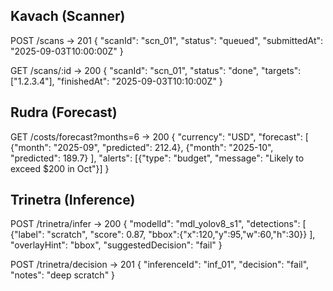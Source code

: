 ## Kavach (Scanner)
POST /scans -> 201
{
  "scanId": "scn_01",
  "status": "queued",
  "submittedAt": "2025-09-03T10:00:00Z"
}

GET /scans/:id -> 200
{
  "scanId": "scn_01",
  "status": "done",
  "targets": ["1.2.3.4"],
  "finishedAt": "2025-09-03T10:10:00Z"
}

## Rudra (Forecast)
GET /costs/forecast?months=6 -> 200
{
  "currency": "USD",
  "forecast": [
    {"month": "2025-09", "predicted": 212.4},
    {"month": "2025-10", "predicted": 189.7}
  ],
  "alerts": [{"type": "budget", "message": "Likely to exceed $200 in Oct"}]
}

## Trinetra (Inference)
POST /trinetra/infer -> 200
{
  "modelId": "mdl_yolov8_s1",
  "detections": [
    {"label": "scratch", "score": 0.87, "bbox":{"x":120,"y":95,"w":60,"h":30}}
  ],
  "overlayHint": "bbox",
  "suggestedDecision": "fail"
}

POST /trinetra/decision -> 201
{ "inferenceId": "inf_01", "decision": "fail", "notes": "deep scratch" }

